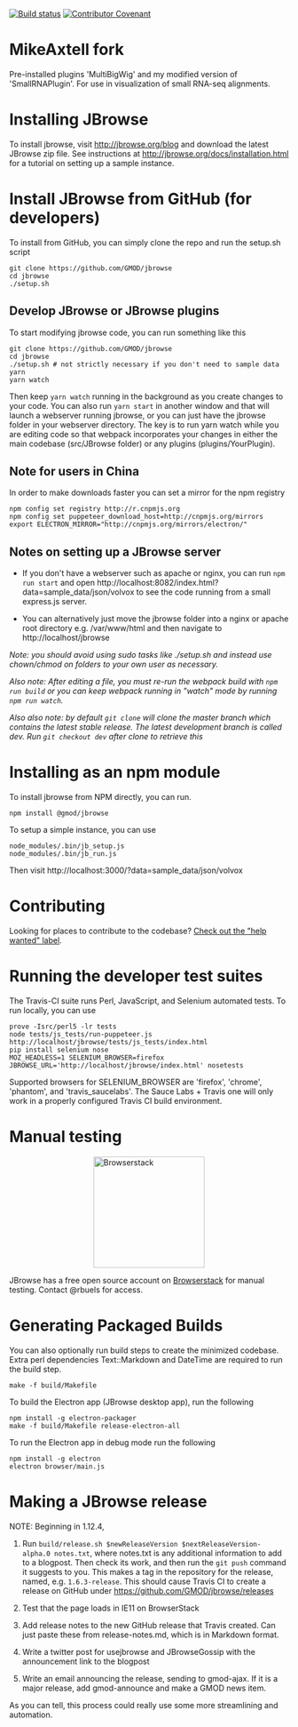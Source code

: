 [![Build status](https://travis-ci.org/GMOD/jbrowse.svg?branch=dev)](https://travis-ci.org/GMOD/jbrowse)
[![Contributor Covenant](https://img.shields.io/badge/Contributor%20Covenant-v1.4%20adopted-ff69b4.svg)](CODE_OF_CONDUCT.md)

# MikeAxtell fork

Pre-installed plugins 'MultiBigWig' and my modified version of 'SmallRNAPlugin'. For use in visualization of small RNA-seq alignments.

# Installing JBrowse

To install jbrowse, visit http://jbrowse.org/blog and download the latest JBrowse zip file. See instructions at http://jbrowse.org/docs/installation.html for a tutorial on setting up a sample instance.


# Install JBrowse from GitHub (for developers)

To install from GitHub, you can simply clone the repo and run the setup.sh script

    git clone https://github.com/GMOD/jbrowse
    cd jbrowse
    ./setup.sh
    
    
## Develop JBrowse or JBrowse plugins

To start modifying jbrowse code, you can run something like this


    git clone https://github.com/GMOD/jbrowse
    cd jbrowse
    ./setup.sh # not strictly necessary if you don't need to sample data
    yarn
    yarn watch
    
Then keep `yarn watch` running in the background as you create changes to your code. You can also run `yarn start` in another window and that will launch a webserver running jbrowse, or you can just have the jbrowse folder in your webserver directory. The key is to run yarn watch while you are editing code so that webpack incorporates your changes in either the main codebase (src/JBrowse folder) or any plugins (plugins/YourPlugin).

## Note for users in China

In order to make downloads faster you can set a mirror for the npm registry

    npm config set registry http://r.cnpmjs.org
    npm config set puppeteer_download_host=http://cnpmjs.org/mirrors
    export ELECTRON_MIRROR="http://cnpmjs.org/mirrors/electron/"


## Notes on setting up a JBrowse server

* If you don't have a webserver such as apache or nginx, you can run `npm run start` and open http://localhost:8082/index.html?data=sample_data/json/volvox to see the code running from a small express.js server.

* You can alternatively just move the jbrowse folder into a nginx or apache root directory e.g. /var/www/html and then navigate to http://localhost/jbrowse



*Note: you should avoid using sudo tasks like ./setup.sh and instead use chown/chmod on folders to your own user as necessary.*

*Also note: After editing a file, you must re-run the webpack build with `npm run build` or you can keep webpack running in "watch" mode by running  `npm run watch`.*

*Also also note: by default `git clone` will clone the master branch which contains the latest stable release. The latest development branch is called dev. Run `git checkout dev` after clone to retrieve this*

# Installing as an npm module

To install jbrowse from NPM directly, you can run.

    npm install @gmod/jbrowse

To setup a simple instance, you can use

    node_modules/.bin/jb_setup.js
    node_modules/.bin/jb_run.js

Then visit http://localhost:3000/?data=sample_data/json/volvox

# Contributing

Looking for places to contribute to the codebase?
[Check out the "help wanted" label](https://github.com/GMOD/jbrowse/labels/help%20wanted).

# Running the developer test suites

The Travis-CI suite runs Perl, JavaScript, and Selenium automated tests. To run locally, you can use

    prove -Isrc/perl5 -lr tests
    node tests/js_tests/run-puppeteer.js http://localhost/jbrowse/tests/js_tests/index.html
    pip install selenium nose
    MOZ_HEADLESS=1 SELENIUM_BROWSER=firefox JBROWSE_URL='http://localhost/jbrowse/index.html' nosetests

Supported browsers for SELENIUM_BROWSER are 'firefox', 'chrome', 'phantom', and 'travis_saucelabs'.  The Sauce Labs + Travis
one will only work in a properly configured Travis CI build environment.

# Manual testing

<img style="display: block; margin: 1em auto" src="img/browserstack-logo-600x315.png" width="200" alt="Browserstack"/>

JBrowse has a free open source account on [Browserstack](http://browserstack.com/) for manual testing.  Contact @rbuels for access.

# Generating Packaged Builds

You can also optionally run build steps to create the minimized codebase. Extra perl dependencies Text::Markdown and DateTime are required to run the build step.

    make -f build/Makefile

To build the Electron app (JBrowse desktop app), run the following

    npm install -g electron-packager
    make -f build/Makefile release-electron-all

To run the Electron app in debug mode run the following

    npm install -g electron
    electron browser/main.js


# Making a JBrowse release

NOTE: Beginning in 1.12.4,

1. Run `build/release.sh $newReleaseVersion $nextReleaseVersion-alpha.0 notes.txt`, where notes.txt is any additional information to add to a blogpost. Then check its work, and then run the `git push` command it suggests to you. This makes a tag in the repository for the release, named, e.g. `1.6.3-release`.  This should cause Travis CI
to create a release on GitHub under https://github.com/GMOD/jbrowse/releases

1. Test that the page loads in IE11 on BrowserStack

1. Add release notes to the new GitHub release that Travis created. Can just paste these from release-notes.md, which is in Markdown format.

1. Write a twitter post for usejbrowse and JBrowseGossip with the announcement link to the blogpost

1. Write an email announcing the release, sending to gmod-ajax. If it is a major release, add gmod-announce and make a GMOD news item.

As you can tell, this process could really use some more streamlining and automation.
